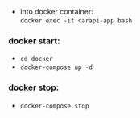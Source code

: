 - into docker container:\
`docker exec -it carapi-app bash`


### docker start:
 - `cd docker`
- `docker-compose up -d`

### docker stop:
- `docker-compose stop`

